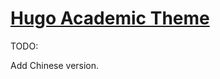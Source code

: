 # [Hugo Academic Theme](https://github.com/wowchemy/starter-hugo-academic)

TODO:

Add Chinese version.

